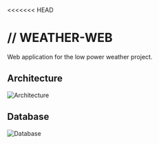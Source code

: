 <<<<<<< HEAD
# **//** WEATHER-WEB

Web application for the low power weather project.

## Architecture

![Architecture](http://i.imgur.com/FUbE9rl.png)

## Database

![Database](http://i.imgur.com/zKAZgRZ.png)
